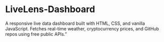 # LiveLens-Dashboard
A responsive live data dashboard built with HTML, CSS, and vanilla JavaScript. Fetches real-time weather, cryptocurrency prices, and GitHub repos using free public APIs.”
